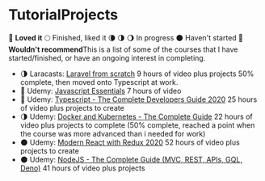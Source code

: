 # TutorialProjects

🌟 **Loved it**
🌕 Finished, liked it
🌘 🌗 🌖 In progress
🌑 Haven't started
🥮 **Wouldn't recommend**This is a list of some of the courses that I have started/finished, or have an ongoing interest in completing.


- 🌗 Laracasts: [Laravel from scratch](https://laracasts.com/series/laravel-6-from-scratch) 9 hours of video plus projects 50% complete, then moved onto Typescript at work.
- 🌟 Udemy: [Javascript Essentials](https://www.udemy.com/course/javascript-essentials/) 7 hours of video 
- 🌟 Udemy: [Typescript - The Complete Developers Guide 2020](https://www.udemy.com/course/typescript-the-complete-developers-guide/) 25 hours of video plus projects to create
- 🌗 Udemy: [Docker and Kubernetes - The Complete Guide](https://www.udemy.com/course/docker-and-kubernetes-the-complete-guide/) 22 hours of video plus projects to complete (50% complete, reached a point when the course was more advanced than i needed for work)
- 🌑 Udemy: [Modern React with Redux 2020](https://www.udemy.com/course/react-redux/) 52 hours of video plus projects to create
- 🌑 Udemy: [NodeJS - The Complete Guide (MVC, REST, APIs, GQL, Deno)](https://www.udemy.com/course/nodejs-the-complete-guide/) 41 hours of video plus projects
